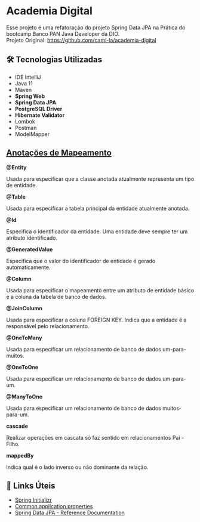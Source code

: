 
<h1>Academia Digital</h1>

<p>Esse projeto é uma refatoração do projeto Spring Data JPA na Prática do bootcamp Banco PAN Java Developer da DIO. <br>
Projeto Original: <a href="https://github.com/cami-la/academia-digital">https://github.com/cami-la/academia-digital<a/></p>

<h2>🛠 Tecnologias Utilizadas</h2>

<ul>

<li>IDE IntelliJ</li>

<li>Java 11</li>

<li>Maven</li>

<li><strong>Spring Web</strong></li>

<li><strong>Spring Data JPA</strong></li>

<li><strong>PostgreSQL Driver</strong></li>

<li><strong>Hibernate Validator</strong></li>

<li>Lombok</li>

<li>Postman</li>

<li>ModelMapper</li>

</ul>

<h2><a  href="https://strn.com.br/artigos/2018/12/11/todas-as-anota%C3%A7%C3%B5es-do-jpa-anota%C3%A7%C3%B5es-de-mapeamento/"> Anotações de Mapeamento </a></h2>

<strong>@Entity</strong>

Usada para especificar que a classe anotada atualmente representa um tipo de entidade.

<strong>@Table</strong>

Usada para especificar a tabela principal da entidade atualmente anotada.

<strong>@Id</strong>

Especifica o identificador da entidade. Uma entidade deve sempre ter um atributo identificado.

<strong>@GeneratedValue</strong>

Especifica que o valor do identificador de entidade é gerado automaticamente.

<strong>@Column</strong>

Usada para especificar o mapeamento entre um atributo de entidade básico e a coluna da tabela de banco de dados.

<strong>@JoinColumn</strong>

Usada para especificar a coluna FOREIGN KEY. Indica que a entidade é a responsável pelo relacionamento.

<strong>@OneToMany</strong>

Usada para especificar um relacionamento de banco de dados um-para-muitos.

<strong>@OneToOne</strong>

Usada para especificar um relacionamento de banco de dados um-para-um.

<strong>@ManyToOne</strong>

Usada para especificar um relacionamento de banco de dados muitos-para-um.

<strong>cascade</strong>

Realizar operações em cascata só faz sentido em relacionamentos Pai - Filho.

<strong>mappedBy</strong>

Indica qual é o lado inverso ou não dominante da relação.

<h2>🔗 Links Úteis</h2>

<ul>

<li><a  href="https://start.spring.io/#!type=maven-project&language=java&platformVersion=2.6.1&packaging=jar&jvmVersion=11&groupId=me.dio.academia&artifactId=academia-digital&name=academia-digital&description=Tutorial%20API%20RESTful%20modelando%20sistema%20de%20academia%20de%20gin%C3%A1stica&packageName=me.dio.academia.digital&dependencies=web,data-jpa,postgresql,validation,lombok">Spring Initializr</a></li>

<li><a  href="https://docs.spring.io/spring-boot/docs/2.0.x/reference/html/common-application-properties.html">Common application properties</a></li>

<li><a  href="https://docs.spring.io/spring-data/jpa/docs/current/reference/html/#jpa.repositories">Spring Data JPA - Reference Documentation</a></li>

</ul>